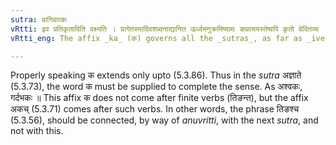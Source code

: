 ```yaml
---
sutra: प्रागिवात्कः
vRtti: इव प्रतिकृताविति वक्ष्यति । प्रागेतस्मादिवशब्दनाद्यानित ऊर्ध्वमनुक्रमिष्यामः कप्रत्ययस्तेष्वपि कृतो वेदितव्यः ॥
vRtti_eng: The affix _ka_ (क) governs all the _sutras_, as far as _ive_ _pratikritau_ (V. 3. 96).

---
```

Properly speaking क extends only upto (5.3.86). Thus in the _sutra_ अज्ञाते (5.3.73), the word क must be supplied to complete the sense. As अश्वकः, गर्दभकः ॥ This affix क does not come after finite verbs (तिङन्त), but the affix अकच् (5.3.71) comes after such verbs. In other words, the phrase तिङश्च (5.3.56), should be connected, by way of _anuvritti_, with the next _sutra_, and not with this.